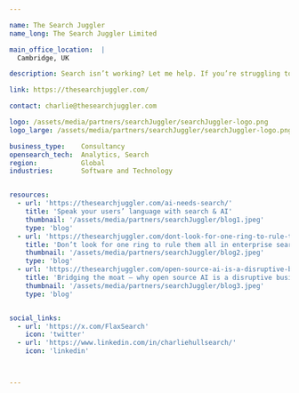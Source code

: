 ```yaml
---

name: The Search Juggler
name_long: The Search Juggler Limited

main_office_location:  |
  Cambridge, UK

description: Search isn’t working? Let me help. If you’re struggling to provide great search results for your users, would like to take advantage of new AI-powered search techniques or just need expert search consulting I can help. I have over 25 years experience of search in companies such as Flax and OpenSource Connections. As The Search Juggler I'm now offering independent consulting. <br/><br/> I've spoken at OpenSearchCon on tuning e-commerce search and also given talks at many other leading search events. I am part of the team behind User Behavior Insights, a plugin for OpenSearch allowing you to record how users interact with your search results - you can use this data directly within OpenSearch to improve search quality.

link: https://thesearchjuggler.com/

contact: charlie@thesearchjuggler.com

logo: /assets/media/partners/searchJuggler/searchJuggler-logo.png
logo_large: /assets/media/partners/searchJuggler/searchJuggler-logo.png

business_type:    Consultancy
opensearch_tech:  Analytics, Search
region:           Global
industries:       Software and Technology


resources:
  - url: 'https://thesearchjuggler.com/ai-needs-search/'
    title: 'Speak your users’ language with search & AI'
    thumbnail: '/assets/media/partners/searchJuggler/blog1.jpeg'
    type: 'blog'
  - url: 'https://thesearchjuggler.com/dont-look-for-one-ring-to-rule-them-all-in-enterprise-search/'
    title: 'Don’t look for one ring to rule them all in enterprise search'
    thumbnail: '/assets/media/partners/searchJuggler/blog2.jpeg'
    type: 'blog'
  - url: 'https://thesearchjuggler.com/open-source-ai-is-a-disruptive-business-strategy/'
    title: 'Bridging the moat – why open source AI is a disruptive business strategy'
    thumbnail: '/assets/media/partners/searchJuggler/blog3.jpeg'
    type: 'blog'


social_links:
  - url: 'https://x.com/FlaxSearch'
    icon: 'twitter'
  - url: 'https://www.linkedin.com/in/charliehullsearch/'
    icon: 'linkedin'



---
```

